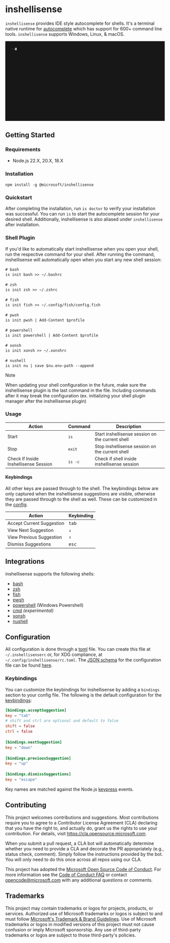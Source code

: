 # inshellisense

`inshellisense` provides IDE style autocomplete for shells. It's a terminal native runtime for [autocomplete](https://github.com/withfig/autocomplete) which has support for 600+ command line tools. `inshellisense` supports Windows, Linux, & macOS.

<p align="center"><img alt="demo of inshellisense working" src="/docs/demo.gif"/></p>

## Getting Started

### Requirements

- Node.js 22.X, 20.X, 18.X

### Installation

```shell
npm install -g @microsoft/inshellisense
```

### Quickstart

After completing the installation, run `is doctor` to verify your installation was successful. You can run `is` to start the autocomplete session for your desired shell. Additionally, inshellisense is also aliased under `inshellisense` after installation.

### Shell Plugin

If you'd like to automatically start inshellisense when you open your shell, run the respective command for your shell. After running the command, inshellisense will automatically open when you start any new shell session:

```shell
# bash
is init bash >> ~/.bashrc

# zsh
is init zsh >> ~/.zshrc

# fish
is init fish >> ~/.config/fish/config.fish

# pwsh
is init pwsh | Add-Content $profile

# powershell
is init powershell | Add-Content $profile

# xonsh
is init xonsh >> ~/.xonshrc

# nushell
is init nu | save $nu.env-path --append
```

> [!NOTE]  
> When updating your shell configuration in the future, make sure the inshellisense plugin is the last command in the file. Including commands after it may break the configuration (ex. initializing your shell plugin manager after the inshellisense plugin)

### Usage

| Action                                | Command | Description                                      |
| ------------------------------------- | ------- | ------------------------------------------------ |
| Start                                 | `is`    | Start inshellisense session on the current shell |
| Stop                                  | `exit`  | Stop inshellisense session on the current shell  |
| Check If Inside Inshellisense Session | `is -c` | Check if shell inside inshellisense session      |

#### Keybindings

All other keys are passed through to the shell. The keybindings below are only captured when the inshellisense suggestions are visible, otherwise they are passed through to the shell as well. These can be customized in the [config](#configuration).

| Action                    | Keybinding     |
| ------------------------- | -------------- |
| Accept Current Suggestion | <kbd>tab</kbd> |
| View Next Suggestion      | <kbd>↓</kbd>   |
| View Previous Suggestion  | <kbd>↑</kbd>   |
| Dismiss Suggestions       | <kbd>esc</kbd> |

## Integrations

inshellisense supports the following shells:

- [bash](https://www.gnu.org/software/bash/)
- [zsh](https://www.zsh.org/)
- [fish](https://github.com/fish-shell/fish-shell)
- [pwsh](https://github.com/PowerShell/PowerShell)
- [powershell](https://learn.microsoft.com/en-us/powershell/scripting/windows-powershell/starting-windows-powershell) (Windows Powershell)
- [cmd](https://learn.microsoft.com/en-us/windows-server/administration/windows-commands/cmd) _(experimental)_
- [xonsh](https://xon.sh/)
- [nushell](https://www.nushell.sh/)

## Configuration

All configuration is done through a [toml](https://toml.io/) file. You can create this file at `~/.inshellisenserc` or, for XDG compliance, at `~/.config/inshellisense/rc.toml`. The [JSON schema](https://json-schema.org/) for the configuration file can be found [here](https://github.com/microsoft/inshellisense/blob/main/src/utils/config.ts).

### Keybindings

You can customize the keybindings for inshellisense by adding a `bindings` section to your config file. The following is the default configuration for the [keybindings](#keybindings):

```toml
[bindings.acceptSuggestion]
key = "tab"
# shift and ctrl are optional and default to false
shift = false
ctrl = false

[bindings.nextSuggestion]
key = "down"

[bindings.previousSuggestion]
key = "up"

[bindings.dismissSuggestions]
key = "escape"
```

Key names are matched against the Node.js [keypress](https://nodejs.org/api/readline.html#readlineemitkeypresseventsstream-interface) events.

## Contributing

This project welcomes contributions and suggestions. Most contributions require you to agree to a
Contributor License Agreement (CLA) declaring that you have the right to, and actually do, grant us
the rights to use your contribution. For details, visit https://cla.opensource.microsoft.com.

When you submit a pull request, a CLA bot will automatically determine whether you need to provide
a CLA and decorate the PR appropriately (e.g., status check, comment). Simply follow the instructions
provided by the bot. You will only need to do this once across all repos using our CLA.

This project has adopted the [Microsoft Open Source Code of Conduct](https://opensource.microsoft.com/codeofconduct/).
For more information see the [Code of Conduct FAQ](https://opensource.microsoft.com/codeofconduct/faq/) or
contact [opencode@microsoft.com](mailto:opencode@microsoft.com) with any additional questions or comments.

## Trademarks

This project may contain trademarks or logos for projects, products, or services. Authorized use of Microsoft
trademarks or logos is subject to and must follow
[Microsoft's Trademark & Brand Guidelines](https://www.microsoft.com/en-us/legal/intellectualproperty/trademarks/usage/general).
Use of Microsoft trademarks or logos in modified versions of this project must not cause confusion or imply Microsoft sponsorship.
Any use of third-party trademarks or logos are subject to those third-party's policies.
